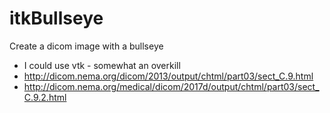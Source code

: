 # itkBullseye
Create a dicom image with a bullseye

* I could use vtk - somewhat an overkill
* http://dicom.nema.org/dicom/2013/output/chtml/part03/sect_C.9.html
* http://dicom.nema.org/medical/dicom/2017d/output/chtml/part03/sect_C.9.2.html

